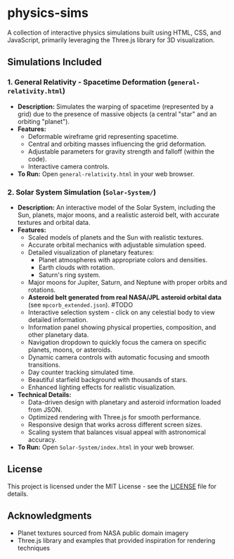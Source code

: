 # physics-sims

A collection of interactive physics simulations built using HTML, CSS, and JavaScript, primarily leveraging the Three.js library for 3D visualization.

## Simulations Included

### 1. General Relativity - Spacetime Deformation (`general-relativity.html`)

* **Description:** Simulates the warping of spacetime (represented by a grid) due to the presence of massive objects (a central "star" and an orbiting "planet").
* **Features:**
  * Deformable wireframe grid representing spacetime.
  * Central and orbiting masses influencing the grid deformation.
  * Adjustable parameters for gravity strength and falloff (within the code).
  * Interactive camera controls.
* **To Run:** Open `general-relativity.html` in your web browser.

### 2. Solar System Simulation (`Solar-System/`)

* **Description:** An interactive model of the Solar System, including the Sun, planets, major moons, and a realistic asteroid belt, with accurate textures and orbital data.
* **Features:**
  * Scaled models of planets and the Sun with realistic textures.
  * Accurate orbital mechanics with adjustable simulation speed.
  * Detailed visualization of planetary features:
    * Planet atmospheres with appropriate colors and densities.
    * Earth clouds with rotation.
    * Saturn's ring system.
  * Major moons for Jupiter, Saturn, and Neptune with proper orbits and rotations.
  * **Asteroid belt generated from real NASA/JPL asteroid orbital data** (see `mpcorb_extended.json`). #TODO
  * Interactive selection system - click on any celestial body to view detailed information.
  * Information panel showing physical properties, composition, and other planetary data.
  * Navigation dropdown to quickly focus the camera on specific planets, moons, or asteroids.
  * Dynamic camera controls with automatic focusing and smooth transitions.
  * Day counter tracking simulated time.
  * Beautiful starfield background with thousands of stars.
  * Enhanced lighting effects for realistic visualization.
* **Technical Details:**
  * Data-driven design with planetary and asteroid information loaded from JSON.
  * Optimized rendering with Three.js for smooth performance.
  * Responsive design that works across different screen sizes.
  * Scaling system that balances visual appeal with astronomical accuracy.
* **To Run:** Open `Solar-System/index.html` in your web browser.

## License

This project is licensed under the MIT License - see the [LICENSE](LICENSE) file for details.

## Acknowledgments

* Planet textures sourced from NASA public domain imagery
* Three.js library and examples that provided inspiration for rendering techniques
